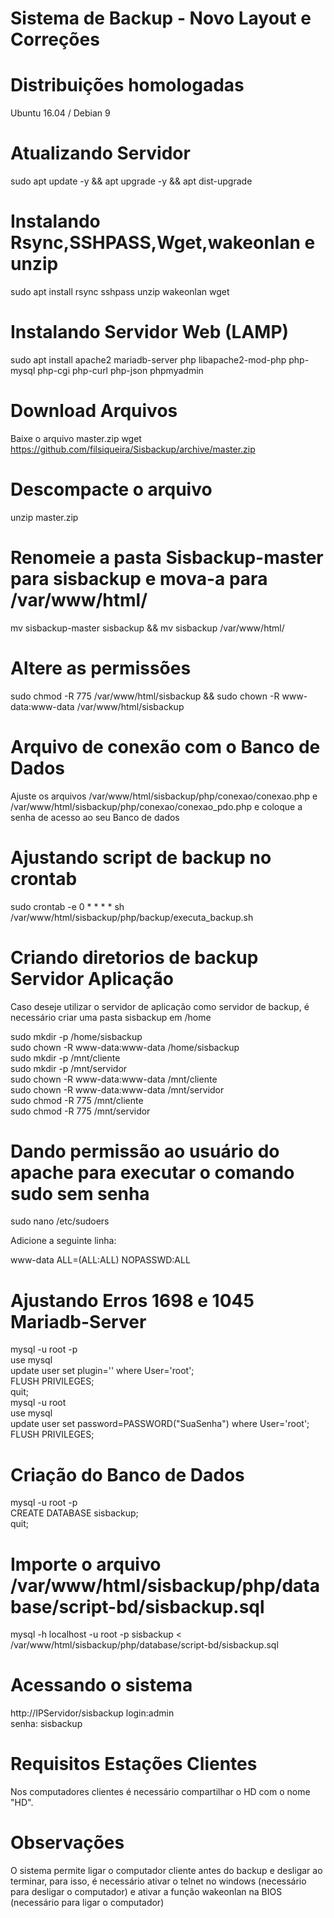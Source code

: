# Sistema de Backup - Novo Layout e Correções

# Distribuições homologadas

Ubuntu 16.04 / Debian 9 

# Atualizando Servidor

sudo apt update -y && apt upgrade -y && apt dist-upgrade 

# Instalando Rsync,SSHPASS,Wget,wakeonlan e unzip

sudo apt install rsync sshpass unzip wakeonlan wget 

# Instalando Servidor Web (LAMP)

sudo apt install apache2 mariadb-server php libapache2-mod-php php-mysql php-cgi php-curl php-json phpmyadmin 

# Download Arquivos

Baixe o arquivo master.zip wget https://github.com/filsiqueira/Sisbackup/archive/master.zip <br>

# Descompacte o arquivo

unzip master.zip 

# Renomeie a pasta Sisbackup-master para sisbackup e mova-a para /var/www/html/

mv sisbackup-master sisbackup && mv sisbackup /var/www/html/ 

# Altere as permissões

sudo chmod -R 775 /var/www/html/sisbackup && sudo chown -R www-data:www-data /var/www/html/sisbackup 

# Arquivo de conexão com o Banco de Dados

Ajuste os arquivos /var/www/html/sisbackup/php/conexao/conexao.php e /var/www/html/sisbackup/php/conexao/conexao_pdo.php e coloque a senha de acesso ao seu Banco de dados 

# Ajustando script de backup no crontab

sudo crontab -e 0 * * * * sh /var/www/html/sisbackup/php/backup/executa_backup.sh 

# Criando diretorios de backup Servidor Aplicação

Caso deseje utilizar o servidor de aplicação como servidor de backup, é necessário criar uma pasta sisbackup em /home 

sudo mkdir -p /home/sisbackup <br>
sudo chown -R www-data:www-data /home/sisbackup <br>
sudo mkdir -p /mnt/cliente <br>
sudo mkdir -p /mnt/servidor <br>
sudo chown -R www-data:www-data /mnt/cliente <br> 
sudo chown -R www-data:www-data /mnt/servidor <br>
sudo chmod -R 775 /mnt/cliente <br>
sudo chmod -R 775 /mnt/servidor <br>

# Dando permissão ao usuário do apache para executar o comando sudo sem senha

sudo nano /etc/sudoers <br>

Adicione a seguinte linha:<br> 

www-data ALL=(ALL:ALL) NOPASSWD:ALL 

# Ajustando Erros 1698 e 1045 Mariadb-Server

mysql -u root -p <br>
use mysql <br>
update user set plugin='' where User='root'; <br>
FLUSH PRIVILEGES; <br>
quit; <br>
mysql -u root <br>
use mysql <br>
update user set password=PASSWORD("SuaSenha") where User='root'; <br>
FLUSH PRIVILEGES; 

# Criação do Banco de Dados

mysql -u root -p <br>
CREATE DATABASE sisbackup;<br>
quit;

# Importe o arquivo /var/www/html/sisbackup/php/database/script-bd/sisbackup.sql 
mysql -h localhost -u root -p sisbackup < /var/www/html/sisbackup/php/database/script-bd/sisbackup.sql 

# Acessando o sistema

http://IPServidor/sisbackup 
login:admin <br>
senha: sisbackup 

# Requisitos Estações Clientes

Nos computadores clientes é necessário compartilhar o HD com o nome "HD".<br>

# Observações

O sistema permite ligar o computador cliente antes do backup e desligar ao terminar, para isso, é necessário ativar o telnet no windows (necessário para desligar o computador) e ativar a função wakeonlan na BIOS (necessário para ligar o computador)

